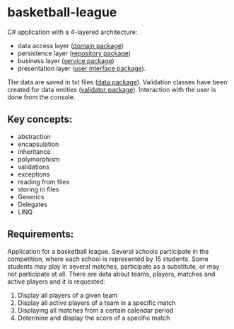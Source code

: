 # basketball-league
C# application with a 4-layered architecture: 
- data access layer ([domain package](https://github.com/Iri25/basketball-league/tree/main/League/League/League/domain))
- persistence layer ([repository package](https://github.com/Iri25/basketball-league/tree/main/League/League/League/repository))
- business layer ([service package](https://github.com/Iri25/basketball-league/tree/main/League/League/League/service))
- presentation layer ([user interface package](https://github.com/Iri25/basketball-league/tree/main/League/League/League/userInterface)).

The data are saved in txt files ([data package](https://github.com/Iri25/basketball-league/tree/main/League/League/League/data)). Validation classes have been created for data entities ([validator package](https://github.com/Iri25/basketball-league/tree/main/League/League/League/validator)). Interaction with the user is done from the console.

## Key concepts:
- abstraction
- encapsulation
- inheritance
- polymorphism
- validations
- exceptions
- reading from files
- storing in files
- Generics
- Delegates
- LINQ

## Requirements:
Application for a basketball league. Several schools participate in the competition, where each school is represented by 15 students. Some students may play in several matches, participate as a substitute, or may not participate at all. There are data about teams, players, matches and active players and it is requested:
1. Display all players of a given team
2. Display all active players of a team in a specific match
3. Displaying all matches from a certain calendar period
4. Determine and display the score of a specific match
